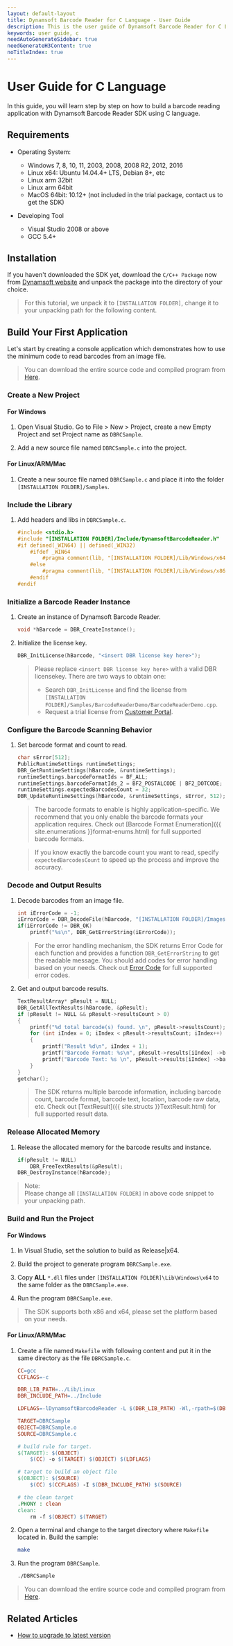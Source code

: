 ```yaml
---
layout: default-layout
title: Dynamsoft Barcode Reader for C Language - User Guide
description: This is the user guide of Dynamsoft Barcode Reader for C Language.
keywords: user guide, c
needAutoGenerateSidebar: true
needGenerateH3Content: true
noTitleIndex: true
---
```


# User Guide for C Language
In this guide, you will learn step by step on how to build a barcode reading application with Dynamsoft Barcode Reader SDK using C language.

## Requirements
   
- Operating System: 
    - Windows 7, 8, 10, 11, 2003, 2008, 2008 R2, 2012, 2016
    - Linux x64: Ubuntu 14.04.4+ LTS, Debian 8+, etc
    - Linux arm 32bit
    - Linux arm 64bit
    - MacOS 64bit: 10.12+ (not included in the trial package, contact us to get the SDK)

- Developing Tool
    - Visual Studio 2008 or above
    - GCC 5.4+  

## Installation
If you haven't downloaded the SDK yet, download the `C/C++ Package` now from <a href="https://www.dynamsoft.com/barcode-reader/downloads/?utm_source=docs" target="_blank">Dynamsoft website</a> and unpack the package into the directory of your choice.
>For this tutorial, we unpack it to `[INSTALLATION FOLDER]`, change it to your unpacking path for the following content.

## Build Your First Application
Let's start by creating a console application which demonstrates how to use the minimum code to read barcodes from an image file.  
>You can download the entire source code and compiled program from [Here](https://download2.dynamsoft.com/samples/dbr/user-guide/dbr-c-sample.zip).

### Create a New Project 

#### For Windows

1. Open Visual Studio. Go to File > New > Project, create a new Empty Project and set Project name as `DBRCSample`.

2. Add a new source file named `DBRCSample.c` into the project.

#### For Linux/ARM/Mac
1. Create a new source file named `DBRCSample.c` and place it into the folder `[INSTALLATION FOLDER]/Samples`.

### Include the Library

1. Add headers and libs in `DBRCSample.c`.   
   
    ```c
    #include <stdio.h>
    #include "[INSTALLATION FOLDER]/Include/DynamsoftBarcodeReader.h"
    #if defined(_WIN64) || defined(_WIN32)
        #ifdef _WIN64
            #pragma comment(lib, "[INSTALLATION FOLDER]/Lib/Windows/x64/DBRx64.lib")
        #else
            #pragma comment(lib, "[INSTALLATION FOLDER]/Lib/Windows/x86/DBRx86.lib")
        #endif
    #endif
    ```

### Initialize a Barcode Reader Instance
1. Create an instance of Dynamsoft Barcode Reader.

    ```c
    void *hBarcode = DBR_CreateInstance();
    ```

2. Initialize the license key.

    ```c
    DBR_InitLicense(hBarcode, "<insert DBR license key here>");
    ```    
    
    >Please replace `<insert DBR license key here>` with a valid DBR licensekey. There are two ways to obtain one:
    >- Search `DBR_InitLicense` and find the license from `[INSTALLATION FOLDER]/Samples/BarcodeReaderDemo/BarcodeReaderDemo.cpp`.
    >- Request a trial license from <a href="https://www.dynamsoft.com/customer/license/trialLicense?utm_source=guide&product=dbr&package=desktop" target="_blank">Customer Portal</a>. 

### Configure the Barcode Scanning Behavior
1. Set barcode format and count to read.

    ```c
    char sError[512];
    PublicRuntimeSettings runtimeSettings;
    DBR_GetRuntimeSettings(hBarcode, &runtimeSettings);
    runtimeSettings.barcodeFormatIds = BF_ALL; 
    runtimeSettings.barcodeFormatIds_2 = BF2_POSTALCODE | BF2_DOTCODE; 
    runtimeSettings.expectedBarcodesCount = 32;
    DBR_UpdateRuntimeSettings(hBarcode, &runtimeSettings, sError, 512);
    ```

    >The barcode formats to enable is highly application-specific. We recommend that you only enable the barcode formats your application requires. Check out [Barcode Format Enumeration]({{ site.enumerations }}format-enums.html) for full supported barcode formats. 

    >If you know exactly the barcode count you want to read, specify `expectedBarcodesCount` to speed up the process and improve the accuracy. 

### Decode and Output Results 
1. Decode barcodes from an image file.

    ```c
    int iErrorCode = -1;
    iErrorCode = DBR_DecodeFile(hBarcode, "[INSTALLATION FOLDER]/Images/AllSupportedBarcodeTypes.png", "");
    if(iErrorCode != DBR_OK)
        printf("%s\n", DBR_GetErrorString(iErrorCode));
    ```

    >For the error handling mechanism, the SDK returns Error Code for each function and provides a function `DBR_GetErrorString` to get the readable message. You should add codes for error handling based on your needs. Check out [Error Code]({{site.enumerations}}error-code.html) for full supported error codes.

2. Get and output barcode results.

    ```c
    TextResultArray* pResult = NULL;
    DBR_GetAllTextResults(hBarcode, &pResult);
    if (pResult != NULL && pResult->resultsCount > 0)
    {
        printf("%d total barcode(s) found. \n", pResult->resultsCount);
        for (int iIndex = 0; iIndex < pResult->resultsCount; iIndex++)
        {
            printf("Result %d\n", iIndex + 1);
            printf("Barcode Format: %s\n", pResult->results[iIndex] ->barcodeFormatString);
            printf("Barcode Text: %s \n", pResult->results[iIndex] ->barcodeText);
        }
    }
    getchar();
    ```

    >The SDK returns multiple barcode information, including barcode count, barcode format, barcode text, location, barcode raw data, etc. Check out [TextResult]({{ site.structs }}TextResult.html) for full supported result data.

### Release Allocated Memory

1. Release the allocated memory for the barcode results and instance.

    ```c
    if(pResult != NULL)           
        DBR_FreeTextResults(&pResult);
    DBR_DestroyInstance(hBarcode);
    ```

>Note:  
Please change all `[INSTALLATION FOLDER]` in above code snippet to your unpacking path.


### Build and Run the Project

#### For Windows
1. In Visual Studio, set the solution to build as Release\|x64.

2. Build the project to generate program `DBRCSample.exe`.

3. Copy **ALL** `*.dll` files under `[INSTALLATION FOLDER]\Lib\Windows\x64` to the same folder as the `DBRCSample.exe`.

4. Run the program `DBRCSample.exe`.

>The SDK supports both x86 and x64, please set the platform based on your needs.

#### For Linux/ARM/Mac
1. Create a file named `Makefile` with following content and put it in the same directory as the file `DBRCSample.c`.

    ```makefile
    CC=gcc
    CCFLAGS=-c

    DBR_LIB_PATH=../Lib/Linux
    DBR_INCLUDE_PATH=../Include

    LDFLAGS=-lDynamsoftBarcodeReader -L $(DBR_LIB_PATH) -Wl,-rpath=$(DBR_LIB_PATH) -Wl,-rpath=./

    TARGET=DBRCSample
    OBJECT=DBRCSample.o
    SOURCE=DBRCSample.c

    # build rule for target.
    $(TARGET): $(OBJECT)
        $(CC) -o $(TARGET) $(OBJECT) $(LDFLAGS)

    # target to build an object file
    $(OBJECT): $(SOURCE)
        $(CC) $(CCFLAGS) -I $(DBR_INCLUDE_PATH) $(SOURCE)

    # the clean target
    .PHONY : clean
    clean: 
        rm -f $(OBJECT) $(TARGET)
    ```

2. Open a terminal and change to the target directory where `Makefile` located in. Build the sample:

    ```bash
    make
    ```

3. Run the program `DBRCSample`.

    ```bash
    ./DBRCSample
    ```

>You can download the entire source code and compiled program from [Here](https://download2.dynamsoft.com/samples/dbr/user-guide/dbr-c-sample.zip).

## Related Articles

- [How to upgrade to latest version](upgrade-instruction.md)
